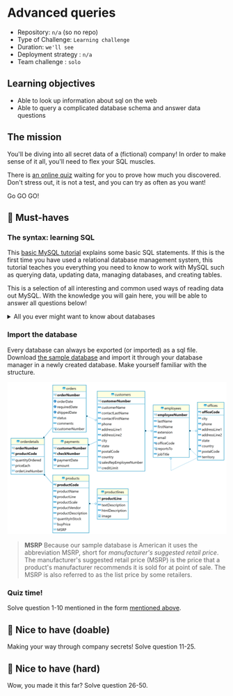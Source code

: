 # Advanced queries

- Repository: `n/a` (so no repo)
- Type of Challenge: `Learning challenge`
- Duration: `we'll see`
- Deployment strategy : `n/a`
- Team challenge : `solo`

## Learning objectives
- Able to look up information about sql on the web
- Able to query a complicated database schema and answer data questions

## The mission

You'll be diving into all secret data of a (fictional) company!
In order to make sense of it all, you'll need to flex your SQL muscles.

There is [an online quiz](https://forms.gle/My7LGthAKPVQ9pT5A) waiting for you to prove how much you discovered.
Don't stress out, it is not a test, and you can try as often as you want!

Go GO GO!

## 🌱 Must-haves

### The syntax: learning SQL

This [basic MySQL tutorial](https://www.mysqltutorial.org/basic-mysql-tutorial.aspx) explains some basic SQL statements. If this is the first time you have used a relational database management system, this tutorial teaches you everything you need to know to work with MySQL such as querying data, updating data, managing databases, and creating tables.

This is a selection of all interesting and common used ways of reading data out MySQL.
With the knowledge you will gain here, you will be able to answer all questions below!

<details>
  <summary>All you ever might want to know about databases</summary>

1. Querying data
    - [SELECT – show you how to use simple SELECT statement to query the data from a single table.](https://www.mysqltutorial.org/mysql-select-statement-query-data.aspx)

1. Sorting data
    - [ORDER BY – show you how to sort the result set using ORDER BY clause. The custom sort order with the FIELD function will be also covered.](https://www.mysqltutorial.org/mysql-order-by/)

1. Filtering data
    - [WHERE – learn how to use the WHERE clause to filter rows based on specified conditions.](https://www.mysqltutorial.org/mysql-where/)
    - [SELECT  DISTINCT – show you how to use the DISTINCT operator in the SELECT statement to eliminate duplicate rows in a result set.](https://www.mysqltutorial.org/mysql-distinct.aspx)
    - [AND – introduce you to the AND operator to combine Boolean expressions to form a complex condition for filtering data.](https://www.mysqltutorial.org/mysql-and/)
    - [OR– introduce you to the OR operator and show you how to combine the OR operator with the AND operator to filter data.](https://www.mysqltutorial.org/mysql-or/)
    - [IN – show you how to use the IN operator in the WHERE clause to determine if a value matches any value in a list or a subquery.](https://www.mysqltutorial.org/sql-in.aspx)
    - [BETWEEN – show you how to query data based on a range using BETWEEN operator.](https://www.mysqltutorial.org/mysql-between)
    - [LIKE  – provide you with technique to query data based on a specific pattern.](https://www.mysqltutorial.org/mysql-like/)
    - [LIMIT – use LIMIT to constrain the number of rows returned by SELECT statement](https://www.mysqltutorial.org/mysql-limit.aspx)
    - [IS NULL – test whether a value is NULL or not by using IS NULL operator.](https://www.mysqltutorial.org/mysql-is-null/)
    - [Subquery – show you how to nest a query (inner query) within another query (outer query) and use the result of the inner query for the outer query.](https://www.mysqltutorial.org/mysql-subquery/)
        
1. Joining tables
    - [Table & Column Aliases – introduce you to table and column aliases.](https://www.mysqltutorial.org/mysql-alias/)
    - [LEFT JOIN – return all rows from the left table and matching rows from the right table or null if no matching rows found in the right table.](https://www.mysqltutorial.org/mysql-left-join.aspx)

1. Grouping data
    - [GROUP BY – show you how to group rows into groups based on columns or expressions.](https://www.mysqltutorial.org/mysql-group-by.aspx)
    - [HAVING – filter the groups by a specific condition.](https://www.mysqltutorial.org/mysql-having.aspx)
    
1. Common functions
    - [count() - Return the number of rows in a group, including rows with NULL values.](https://www.mysqltutorial.org/mysql-count/)
    - [avg() - Return the average of non-NULL values.](https://www.mysqltutorial.org/mysql-avg/)
    - [sum() - Return the summation of all non-NULL values a set.](https://www.mysqltutorial.org/mysql-sum/)
    - [max() - Return the highest value (maximum) in a set of non-NULL values.](https://www.mysqltutorial.org/mysql-max-function/)
    - [min() - Return the lowest value (minimum) in a set of non-NULL values.](https://www.mysqltutorial.org/mysql-min/)
    - [Shows you the how to manipulate date and time data effectively.](https://www.mysqltutorial.org/mysql-date/)

If you feel like you want extra practice, have a look at this [free mini course about MySQL](https://github.com/WebDevSimplified/Learn-SQL) and the accompanying [video](https://youtu.be/p3qvj9hO_Bo).

</details>

### Import the database

Every database can always be exported (or imported) as a sql file.
Download [the sample database](mysqlsampledatabase.zip) and import it through your database manager in a newly created database. Make yourself familiar with the structure.

![schema](db.png)

> **MSRP**
> Because our sample database is American it uses the abbreviation MSRP, short for *manufacturer's suggested retail price*.
The manufacturer's suggested retail price (MSRP) is the price that a product's manufacturer recommends it is sold for at point of sale. The MSRP is also referred to as the list price by some retailers.

### Quiz time!

Solve question 1-10 mentioned in the form [mentioned above](#the-mission).

## 🌼 Nice to have (doable)

Making your way through company secrets!
Solve question 11-25.

## 🌳 Nice to have (hard)

Wow, you made it this far?
Solve question 26-50.
